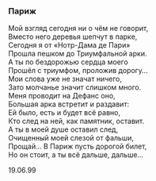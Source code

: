 ### Париж

Мой взгляд сегодня ни о чём не говорит,  
Вместо него деревья шепчут в парке,  
Сегодня я от «Нотр-Дама де Пари»  
Прошла пешком до Триумфальной арки.  
А ты по бездорожью сердца моего  
Прошёл с триумфом, проложив дорогу…  
Мои слова уже не значат ничего,  
Зато молчанье значит слишком много.  
Меня проводит на Дефанс оно,  
Большая арка встретит и раздавит:  
Ей было, есть и будет всё равно,  
Кто след на ней, как памятник, оставит.  
А ты в моей душе оставил след,  
Очищенный моей слезой от фальши,  
Прощай… В Париж пусть дорогой билет,  
Но он стоит, а ты всё дальше, дальше…

19.06.99
